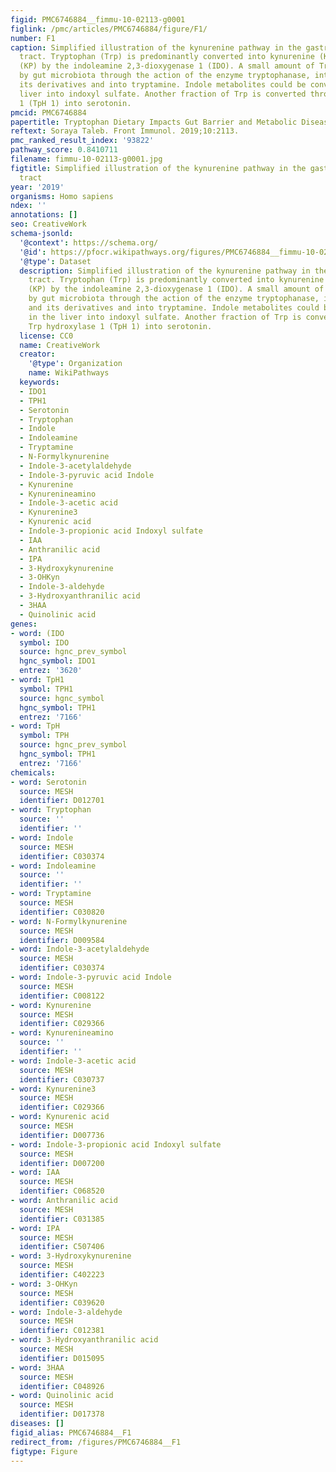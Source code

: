 ```yaml
---
figid: PMC6746884__fimmu-10-02113-g0001
figlink: /pmc/articles/PMC6746884/figure/F1/
number: F1
caption: Simplified illustration of the kynurenine pathway in the gastrointestinal
  tract. Tryptophan (Trp) is predominantly converted into kynurenine (Kyn) pathway
  (KP) by the indoleamine 2,3-dioxygenase 1 (IDO). A small amount of Trp is converted
  by gut microbiota through the action of the enzyme tryptophanase, into indole, and
  its derivatives and into tryptamine. Indole metabolites could be converted in the
  liver into indoxyl sulfate. Another fraction of Trp is converted through Trp hydroxylase
  1 (TpH 1) into serotonin.
pmcid: PMC6746884
papertitle: Tryptophan Dietary Impacts Gut Barrier and Metabolic Diseases.
reftext: Soraya Taleb. Front Immunol. 2019;10:2113.
pmc_ranked_result_index: '93822'
pathway_score: 0.8410711
filename: fimmu-10-02113-g0001.jpg
figtitle: Simplified illustration of the kynurenine pathway in the gastrointestinal
  tract
year: '2019'
organisms: Homo sapiens
ndex: ''
annotations: []
seo: CreativeWork
schema-jsonld:
  '@context': https://schema.org/
  '@id': https://pfocr.wikipathways.org/figures/PMC6746884__fimmu-10-02113-g0001.html
  '@type': Dataset
  description: Simplified illustration of the kynurenine pathway in the gastrointestinal
    tract. Tryptophan (Trp) is predominantly converted into kynurenine (Kyn) pathway
    (KP) by the indoleamine 2,3-dioxygenase 1 (IDO). A small amount of Trp is converted
    by gut microbiota through the action of the enzyme tryptophanase, into indole,
    and its derivatives and into tryptamine. Indole metabolites could be converted
    in the liver into indoxyl sulfate. Another fraction of Trp is converted through
    Trp hydroxylase 1 (TpH 1) into serotonin.
  license: CC0
  name: CreativeWork
  creator:
    '@type': Organization
    name: WikiPathways
  keywords:
  - IDO1
  - TPH1
  - Serotonin
  - Tryptophan
  - Indole
  - Indoleamine
  - Tryptamine
  - N-Formylkynurenine
  - Indole-3-acetylaldehyde
  - Indole-3-pyruvic acid Indole
  - Kynurenine
  - Kynurenineamino
  - Indole-3-acetic acid
  - Kynurenine3
  - Kynurenic acid
  - Indole-3-propionic acid Indoxyl sulfate
  - IAA
  - Anthranilic acid
  - IPA
  - 3-Hydroxykynurenine
  - 3-OHKyn
  - Indole-3-aldehyde
  - 3-Hydroxyanthranilic acid
  - 3HAA
  - Quinolinic acid
genes:
- word: (IDO
  symbol: IDO
  source: hgnc_prev_symbol
  hgnc_symbol: IDO1
  entrez: '3620'
- word: TpH1
  symbol: TPH1
  source: hgnc_symbol
  hgnc_symbol: TPH1
  entrez: '7166'
- word: TpH
  symbol: TPH
  source: hgnc_prev_symbol
  hgnc_symbol: TPH1
  entrez: '7166'
chemicals:
- word: Serotonin
  source: MESH
  identifier: D012701
- word: Tryptophan
  source: ''
  identifier: ''
- word: Indole
  source: MESH
  identifier: C030374
- word: Indoleamine
  source: ''
  identifier: ''
- word: Tryptamine
  source: MESH
  identifier: C030820
- word: N-Formylkynurenine
  source: MESH
  identifier: D009584
- word: Indole-3-acetylaldehyde
  source: MESH
  identifier: C030374
- word: Indole-3-pyruvic acid Indole
  source: MESH
  identifier: C008122
- word: Kynurenine
  source: MESH
  identifier: C029366
- word: Kynurenineamino
  source: ''
  identifier: ''
- word: Indole-3-acetic acid
  source: MESH
  identifier: C030737
- word: Kynurenine3
  source: MESH
  identifier: C029366
- word: Kynurenic acid
  source: MESH
  identifier: D007736
- word: Indole-3-propionic acid Indoxyl sulfate
  source: MESH
  identifier: D007200
- word: IAA
  source: MESH
  identifier: C068520
- word: Anthranilic acid
  source: MESH
  identifier: C031385
- word: IPA
  source: MESH
  identifier: C507406
- word: 3-Hydroxykynurenine
  source: MESH
  identifier: C402223
- word: 3-OHKyn
  source: MESH
  identifier: C039620
- word: Indole-3-aldehyde
  source: MESH
  identifier: C012381
- word: 3-Hydroxyanthranilic acid
  source: MESH
  identifier: D015095
- word: 3HAA
  source: MESH
  identifier: C048926
- word: Quinolinic acid
  source: MESH
  identifier: D017378
diseases: []
figid_alias: PMC6746884__F1
redirect_from: /figures/PMC6746884__F1
figtype: Figure
---
```

